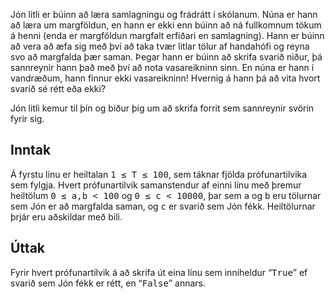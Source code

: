 
<p>Jón litli er búinn að læra samlagningu og frádrátt í skólanum. Núna er hann að læra um margföldun, en hann er ekki enn búinn að ná fullkomnum tökum á henni (enda er margföldun margfalt erfiðari en samlagning). Hann er búinn að vera að æfa sig með því að taka tvær litlar tölur af handahófi og reyna svo að margfalda þær saman. Þegar hann er búinn að skrifa svarið niður, þá sannreynir hann það með því að nota vasareikninn sinn. En núna er hann í vandræðum, hann finnur ekki vasareikninn! Hvernig á hann þá að vita hvort svarið sé rétt eða ekki?</p>

<p>Jón litli kemur til þín og biður þig um að skrifa forrit sem sannreynir svörin fyrir sig.</p>

<h2>Inntak</h2>

<p>Á fyrstu línu er heiltalan <tt>1 &leq; T &leq; 100</tt>, sem táknar fjölda prófunartilvika sem fylgja. Hvert prófunartilvik samanstendur af einni línu með þremur heiltölum <tt>0 &leq; a,b &lt; 100</tt> og <tt>0 &leq; c &lt; 10000</tt>, þar sem <tt>a</tt> og <tt>b</tt> eru tölurnar sem Jón er að margfalda saman, og <tt>c</tt> er svarið sem Jón fékk. Heiltölurnar þrjár eru aðskildar með bili.</p>

<h2>Úttak</h2>

<p>Fyrir hvert prófunartilvik á að skrifa út eina línu sem inniheldur &ldquo;<tt>True</tt>&rdquo; ef svarið sem Jón fékk er rétt, en &ldquo;<tt>False</tt>&rdquo; annars.</p>

